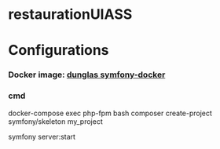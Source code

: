 # restaurationUIASS


# Configurations
### Docker image: [dunglas symfony-docker](https://github.com/dunglas/symfony-docker)

### cmd

docker-compose exec php-fpm bash
composer create-project symfony/skeleton my_project


symfony server:start
